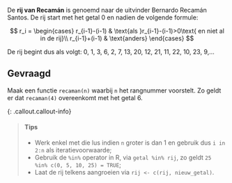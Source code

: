 De **rij van Recamán** is genoemd naar de uitvinder Bernardo Recamán Santos. De rij start met het getal 0 en nadien de volgende formule:

$$
  r_i = \begin{cases}
  r_{i-1}-(i-1) & \text{als }r_{i-1}-(i-1)>0\text{ en niet al in de rij}\\
  r_{i-1}+(i-1) & \text{anders}
  \end{cases}
$$

De rij begint dus als volgt: 0, 1, 3, 6, 2, 7, 13, 20, 12, 21, 11, 22, 10, 23, 9,...

## Gevraagd

Maak een functie `recaman(n)` waarbij `n` het rangnummer voorstelt. Zo geldt er dat `recaman(4)` overeenkomt met het getal 6.
 
{: .callout.callout-info}
>#### Tips
>
> - Werk enkel met die lus indien `n` groter is dan 1 en gebruik dus `i in 2:n` als iteratievoorwaarde;
> - Gebruik de `%in%` operator in R, via `getal %in% rij`, zo geldt `25 %in% c(0, 5, 10, 25) = TRUE`;
> - Laat de rij telkens aangroeien via `rij <- c(rij, nieuw_getal)`.